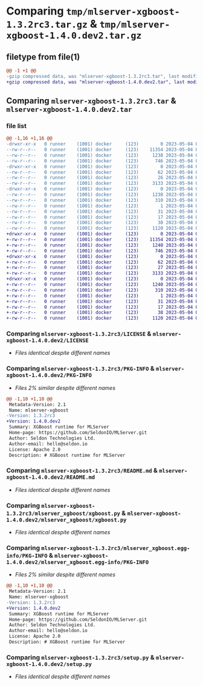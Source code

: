 # Comparing `tmp/mlserver-xgboost-1.3.2rc3.tar.gz` & `tmp/mlserver-xgboost-1.4.0.dev2.tar.gz`

## filetype from file(1)

```diff
@@ -1 +1 @@
-gzip compressed data, was "mlserver-xgboost-1.3.2rc3.tar", last modified: Thu May  4 08:48:03 2023, max compression
+gzip compressed data, was "mlserver-xgboost-1.4.0.dev2.tar", last modified: Thu May  4 09:30:37 2023, max compression
```

## Comparing `mlserver-xgboost-1.3.2rc3.tar` & `mlserver-xgboost-1.4.0.dev2.tar`

### file list

```diff
@@ -1,16 +1,16 @@
-drwxr-xr-x   0 runner    (1001) docker     (123)        0 2023-05-04 08:48:03.712250 mlserver-xgboost-1.3.2rc3/
--rw-r--r--   0 runner    (1001) docker     (123)    11354 2023-05-04 08:47:23.000000 mlserver-xgboost-1.3.2rc3/LICENSE
--rw-r--r--   0 runner    (1001) docker     (123)     1238 2023-05-04 08:48:03.712250 mlserver-xgboost-1.3.2rc3/PKG-INFO
--rw-r--r--   0 runner    (1001) docker     (123)      746 2023-05-04 08:47:23.000000 mlserver-xgboost-1.3.2rc3/README.md
-drwxr-xr-x   0 runner    (1001) docker     (123)        0 2023-05-04 08:48:03.712250 mlserver-xgboost-1.3.2rc3/mlserver_xgboost/
--rw-r--r--   0 runner    (1001) docker     (123)       62 2023-05-04 08:47:23.000000 mlserver-xgboost-1.3.2rc3/mlserver_xgboost/__init__.py
--rw-r--r--   0 runner    (1001) docker     (123)       26 2023-05-04 08:47:23.000000 mlserver-xgboost-1.3.2rc3/mlserver_xgboost/version.py
--rw-r--r--   0 runner    (1001) docker     (123)     3133 2023-05-04 08:47:23.000000 mlserver-xgboost-1.3.2rc3/mlserver_xgboost/xgboost.py
-drwxr-xr-x   0 runner    (1001) docker     (123)        0 2023-05-04 08:48:03.712250 mlserver-xgboost-1.3.2rc3/mlserver_xgboost.egg-info/
--rw-r--r--   0 runner    (1001) docker     (123)     1238 2023-05-04 08:48:03.000000 mlserver-xgboost-1.3.2rc3/mlserver_xgboost.egg-info/PKG-INFO
--rw-r--r--   0 runner    (1001) docker     (123)      310 2023-05-04 08:48:03.000000 mlserver-xgboost-1.3.2rc3/mlserver_xgboost.egg-info/SOURCES.txt
--rw-r--r--   0 runner    (1001) docker     (123)        1 2023-05-04 08:48:03.000000 mlserver-xgboost-1.3.2rc3/mlserver_xgboost.egg-info/dependency_links.txt
--rw-r--r--   0 runner    (1001) docker     (123)       31 2023-05-04 08:48:03.000000 mlserver-xgboost-1.3.2rc3/mlserver_xgboost.egg-info/requires.txt
--rw-r--r--   0 runner    (1001) docker     (123)       17 2023-05-04 08:48:03.000000 mlserver-xgboost-1.3.2rc3/mlserver_xgboost.egg-info/top_level.txt
--rw-r--r--   0 runner    (1001) docker     (123)       38 2023-05-04 08:48:03.712250 mlserver-xgboost-1.3.2rc3/setup.cfg
--rw-r--r--   0 runner    (1001) docker     (123)     1120 2023-05-04 08:47:23.000000 mlserver-xgboost-1.3.2rc3/setup.py
+drwxr-xr-x   0 runner    (1001) docker     (123)        0 2023-05-04 09:30:37.289166 mlserver-xgboost-1.4.0.dev2/
+-rw-r--r--   0 runner    (1001) docker     (123)    11354 2023-05-04 09:29:57.000000 mlserver-xgboost-1.4.0.dev2/LICENSE
+-rw-r--r--   0 runner    (1001) docker     (123)     1240 2023-05-04 09:30:37.289166 mlserver-xgboost-1.4.0.dev2/PKG-INFO
+-rw-r--r--   0 runner    (1001) docker     (123)      746 2023-05-04 09:29:57.000000 mlserver-xgboost-1.4.0.dev2/README.md
+drwxr-xr-x   0 runner    (1001) docker     (123)        0 2023-05-04 09:30:37.289166 mlserver-xgboost-1.4.0.dev2/mlserver_xgboost/
+-rw-r--r--   0 runner    (1001) docker     (123)       62 2023-05-04 09:29:57.000000 mlserver-xgboost-1.4.0.dev2/mlserver_xgboost/__init__.py
+-rw-r--r--   0 runner    (1001) docker     (123)       27 2023-05-04 09:29:57.000000 mlserver-xgboost-1.4.0.dev2/mlserver_xgboost/version.py
+-rw-r--r--   0 runner    (1001) docker     (123)     3133 2023-05-04 09:29:57.000000 mlserver-xgboost-1.4.0.dev2/mlserver_xgboost/xgboost.py
+drwxr-xr-x   0 runner    (1001) docker     (123)        0 2023-05-04 09:30:37.289166 mlserver-xgboost-1.4.0.dev2/mlserver_xgboost.egg-info/
+-rw-r--r--   0 runner    (1001) docker     (123)     1240 2023-05-04 09:30:36.000000 mlserver-xgboost-1.4.0.dev2/mlserver_xgboost.egg-info/PKG-INFO
+-rw-r--r--   0 runner    (1001) docker     (123)      310 2023-05-04 09:30:37.000000 mlserver-xgboost-1.4.0.dev2/mlserver_xgboost.egg-info/SOURCES.txt
+-rw-r--r--   0 runner    (1001) docker     (123)        1 2023-05-04 09:30:36.000000 mlserver-xgboost-1.4.0.dev2/mlserver_xgboost.egg-info/dependency_links.txt
+-rw-r--r--   0 runner    (1001) docker     (123)       31 2023-05-04 09:30:36.000000 mlserver-xgboost-1.4.0.dev2/mlserver_xgboost.egg-info/requires.txt
+-rw-r--r--   0 runner    (1001) docker     (123)       17 2023-05-04 09:30:36.000000 mlserver-xgboost-1.4.0.dev2/mlserver_xgboost.egg-info/top_level.txt
+-rw-r--r--   0 runner    (1001) docker     (123)       38 2023-05-04 09:30:37.289166 mlserver-xgboost-1.4.0.dev2/setup.cfg
+-rw-r--r--   0 runner    (1001) docker     (123)     1120 2023-05-04 09:29:57.000000 mlserver-xgboost-1.4.0.dev2/setup.py
```

### Comparing `mlserver-xgboost-1.3.2rc3/LICENSE` & `mlserver-xgboost-1.4.0.dev2/LICENSE`

 * *Files identical despite different names*

### Comparing `mlserver-xgboost-1.3.2rc3/PKG-INFO` & `mlserver-xgboost-1.4.0.dev2/PKG-INFO`

 * *Files 2% similar despite different names*

```diff
@@ -1,10 +1,10 @@
 Metadata-Version: 2.1
 Name: mlserver-xgboost
-Version: 1.3.2rc3
+Version: 1.4.0.dev2
 Summary: XGBoost runtime for MLServer
 Home-page: https://github.com/SeldonIO/MLServer.git
 Author: Seldon Technologies Ltd.
 Author-email: hello@seldon.io
 License: Apache 2.0
 Description: # XGBoost runtime for MLServer
```

### Comparing `mlserver-xgboost-1.3.2rc3/README.md` & `mlserver-xgboost-1.4.0.dev2/README.md`

 * *Files identical despite different names*

### Comparing `mlserver-xgboost-1.3.2rc3/mlserver_xgboost/xgboost.py` & `mlserver-xgboost-1.4.0.dev2/mlserver_xgboost/xgboost.py`

 * *Files identical despite different names*

### Comparing `mlserver-xgboost-1.3.2rc3/mlserver_xgboost.egg-info/PKG-INFO` & `mlserver-xgboost-1.4.0.dev2/mlserver_xgboost.egg-info/PKG-INFO`

 * *Files 2% similar despite different names*

```diff
@@ -1,10 +1,10 @@
 Metadata-Version: 2.1
 Name: mlserver-xgboost
-Version: 1.3.2rc3
+Version: 1.4.0.dev2
 Summary: XGBoost runtime for MLServer
 Home-page: https://github.com/SeldonIO/MLServer.git
 Author: Seldon Technologies Ltd.
 Author-email: hello@seldon.io
 License: Apache 2.0
 Description: # XGBoost runtime for MLServer
```

### Comparing `mlserver-xgboost-1.3.2rc3/setup.py` & `mlserver-xgboost-1.4.0.dev2/setup.py`

 * *Files identical despite different names*

